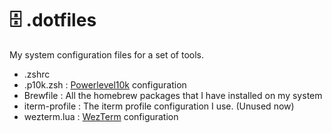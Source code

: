 # 🗄️ .dotfiles
My system configuration files for a set of tools.
- .zshrc
- .p10k.zsh : [Powerlevel10k](https://github.com/romkatv/powerlevel10k) configuration
- Brewfile : All the homebrew packages that I have installed on my system
- iterm-profile : The iterm profile configuration I use. (Unused now)
- wezterm.lua : [WezTerm](https://wezfurlong.org/wezterm/index.html) configuration
